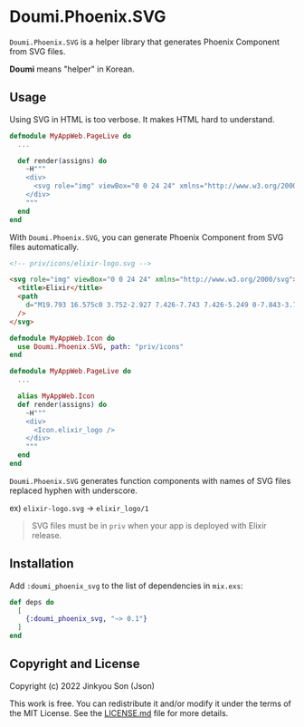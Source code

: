 # Doumi.Phoenix.SVG

<!-- MDOC !-->

`Doumi.Phoenix.SVG` is a helper library that generates Phoenix Component from SVG files.

**Doumi** means "helper" in Korean.

## Usage

Using SVG in HTML is too verbose. It makes HTML hard to understand.

```elixir
defmodule MyAppWeb.PageLive do
  ...

  def render(assigns) do
    ~H"""
    <div>
      <svg role="img" viewBox="0 0 24 24" xmlns="http://www.w3.org/2000/svg"><title>Elixir</title><path d="M19.793 16.575c0 3.752-2.927 7.426-7.743 7.426-5.249 0-7.843-3.71-7.843-8.29 0-5.21 3.892-12.952 8-15.647a.397.397 0 0 1 .61.371 9.716 9.716 0 0 0 1.694 6.518c.522.795 1.092 1.478 1.763 2.352.94 1.227 1.637 1.906 2.644 3.842l.015.028a7.107 7.107 0 0 1 .86 3.4z"/></svg>
    </div>
    """
  end
end
```

With `Doumi.Phoenix.SVG`, you can generate Phoenix Component from SVG files automatically.

```html
<!-- priv/icons/elixir-logo.svg -->

<svg role="img" viewBox="0 0 24 24" xmlns="http://www.w3.org/2000/svg">
  <title>Elixir</title>
  <path
    d="M19.793 16.575c0 3.752-2.927 7.426-7.743 7.426-5.249 0-7.843-3.71-7.843-8.29 0-5.21 3.892-12.952 8-15.647a.397.397 0 0 1 .61.371 9.716 9.716 0 0 0 1.694 6.518c.522.795 1.092 1.478 1.763 2.352.94 1.227 1.637 1.906 2.644 3.842l.015.028a7.107 7.107 0 0 1 .86 3.4z"
  />
</svg>
```

```elixir
defmodule MyAppWeb.Icon do
  use Doumi.Phoenix.SVG, path: "priv/icons"
end

defmodule MyAppWeb.PageLive do
  ...

  alias MyAppWeb.Icon
  def render(assigns) do
    ~H"""
    <div>
      <Icon.elixir_logo />
    </div>
    """
  end
end
```

`Doumi.Phoenix.SVG` generates function components with names of SVG files replaced hyphen with underscore.

ex) `elixir-logo.svg` -> `elixir_logo/1`

> SVG files must be in `priv` when your app is deployed with Elixir release.

## Installation

Add `:doumi_phoenix_svg` to the list of dependencies in `mix.exs`:

```elixir
def deps do
  [
    {:doumi_phoenix_svg, "~> 0.1"}
  ]
end
```

<!-- MDOC !-->

## Copyright and License

Copyright (c) 2022 Jinkyou Son (Json)

This work is free. You can redistribute it and/or modify it under the
terms of the MIT License. See the [LICENSE.md](./LICENSE.md) file for more details.
